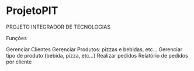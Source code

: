 # ProjetoPIT
PROJETO INTEGRADOR DE TECNOLOGIAS


Funções
 
Gerenciar Clientes
Gerenciar Produtos: pizzas e bebidas, etc... 
Gerenciar tipo de produto (bebida, pizza, etc...)
Realizar pedidos
Relatório de pedidos por cliente
